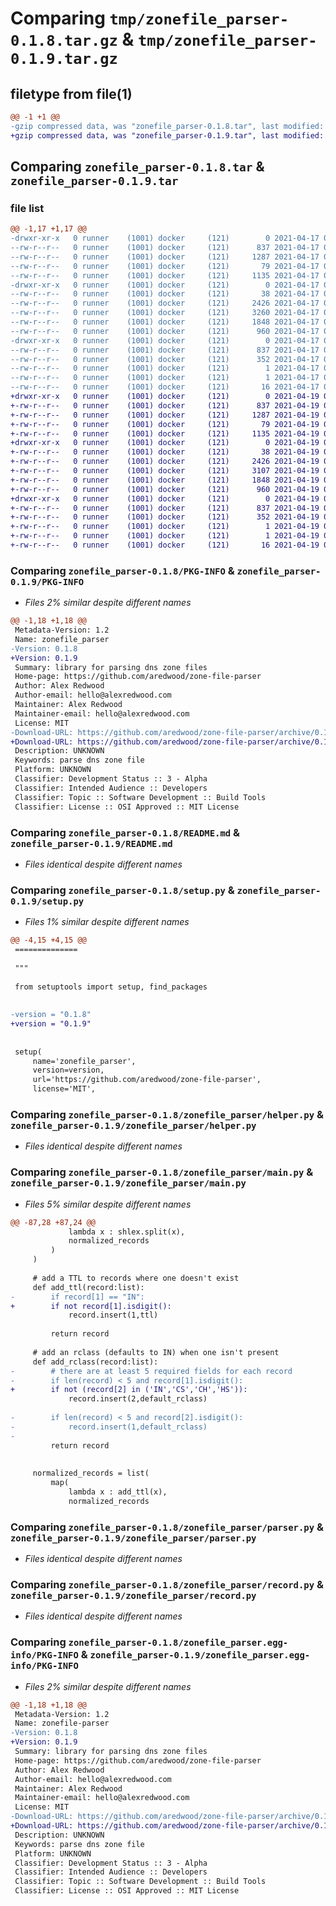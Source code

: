 # Comparing `tmp/zonefile_parser-0.1.8.tar.gz` & `tmp/zonefile_parser-0.1.9.tar.gz`

## filetype from file(1)

```diff
@@ -1 +1 @@
-gzip compressed data, was "zonefile_parser-0.1.8.tar", last modified: Sat Apr 17 09:17:20 2021, max compression
+gzip compressed data, was "zonefile_parser-0.1.9.tar", last modified: Mon Apr 19 09:25:39 2021, max compression
```

## Comparing `zonefile_parser-0.1.8.tar` & `zonefile_parser-0.1.9.tar`

### file list

```diff
@@ -1,17 +1,17 @@
-drwxr-xr-x   0 runner    (1001) docker     (121)        0 2021-04-17 09:17:20.466263 zonefile_parser-0.1.8/
--rw-r--r--   0 runner    (1001) docker     (121)      837 2021-04-17 09:17:20.466263 zonefile_parser-0.1.8/PKG-INFO
--rw-r--r--   0 runner    (1001) docker     (121)     1287 2021-04-17 09:17:08.000000 zonefile_parser-0.1.8/README.md
--rw-r--r--   0 runner    (1001) docker     (121)       79 2021-04-17 09:17:20.466263 zonefile_parser-0.1.8/setup.cfg
--rw-r--r--   0 runner    (1001) docker     (121)     1135 2021-04-17 09:17:08.000000 zonefile_parser-0.1.8/setup.py
-drwxr-xr-x   0 runner    (1001) docker     (121)        0 2021-04-17 09:17:20.466263 zonefile_parser-0.1.8/zonefile_parser/
--rw-r--r--   0 runner    (1001) docker     (121)       38 2021-04-17 09:17:08.000000 zonefile_parser-0.1.8/zonefile_parser/__init__.py
--rw-r--r--   0 runner    (1001) docker     (121)     2426 2021-04-17 09:17:08.000000 zonefile_parser-0.1.8/zonefile_parser/helper.py
--rw-r--r--   0 runner    (1001) docker     (121)     3260 2021-04-17 09:17:08.000000 zonefile_parser-0.1.8/zonefile_parser/main.py
--rw-r--r--   0 runner    (1001) docker     (121)     1848 2021-04-17 09:17:08.000000 zonefile_parser-0.1.8/zonefile_parser/parser.py
--rw-r--r--   0 runner    (1001) docker     (121)      960 2021-04-17 09:17:08.000000 zonefile_parser-0.1.8/zonefile_parser/record.py
-drwxr-xr-x   0 runner    (1001) docker     (121)        0 2021-04-17 09:17:20.466263 zonefile_parser-0.1.8/zonefile_parser.egg-info/
--rw-r--r--   0 runner    (1001) docker     (121)      837 2021-04-17 09:17:20.000000 zonefile_parser-0.1.8/zonefile_parser.egg-info/PKG-INFO
--rw-r--r--   0 runner    (1001) docker     (121)      352 2021-04-17 09:17:20.000000 zonefile_parser-0.1.8/zonefile_parser.egg-info/SOURCES.txt
--rw-r--r--   0 runner    (1001) docker     (121)        1 2021-04-17 09:17:20.000000 zonefile_parser-0.1.8/zonefile_parser.egg-info/dependency_links.txt
--rw-r--r--   0 runner    (1001) docker     (121)        1 2021-04-17 09:17:20.000000 zonefile_parser-0.1.8/zonefile_parser.egg-info/not-zip-safe
--rw-r--r--   0 runner    (1001) docker     (121)       16 2021-04-17 09:17:20.000000 zonefile_parser-0.1.8/zonefile_parser.egg-info/top_level.txt
+drwxr-xr-x   0 runner    (1001) docker     (121)        0 2021-04-19 09:25:39.166994 zonefile_parser-0.1.9/
+-rw-r--r--   0 runner    (1001) docker     (121)      837 2021-04-19 09:25:39.166994 zonefile_parser-0.1.9/PKG-INFO
+-rw-r--r--   0 runner    (1001) docker     (121)     1287 2021-04-19 09:25:29.000000 zonefile_parser-0.1.9/README.md
+-rw-r--r--   0 runner    (1001) docker     (121)       79 2021-04-19 09:25:39.166994 zonefile_parser-0.1.9/setup.cfg
+-rw-r--r--   0 runner    (1001) docker     (121)     1135 2021-04-19 09:25:29.000000 zonefile_parser-0.1.9/setup.py
+drwxr-xr-x   0 runner    (1001) docker     (121)        0 2021-04-19 09:25:39.162994 zonefile_parser-0.1.9/zonefile_parser/
+-rw-r--r--   0 runner    (1001) docker     (121)       38 2021-04-19 09:25:29.000000 zonefile_parser-0.1.9/zonefile_parser/__init__.py
+-rw-r--r--   0 runner    (1001) docker     (121)     2426 2021-04-19 09:25:29.000000 zonefile_parser-0.1.9/zonefile_parser/helper.py
+-rw-r--r--   0 runner    (1001) docker     (121)     3107 2021-04-19 09:25:29.000000 zonefile_parser-0.1.9/zonefile_parser/main.py
+-rw-r--r--   0 runner    (1001) docker     (121)     1848 2021-04-19 09:25:29.000000 zonefile_parser-0.1.9/zonefile_parser/parser.py
+-rw-r--r--   0 runner    (1001) docker     (121)      960 2021-04-19 09:25:29.000000 zonefile_parser-0.1.9/zonefile_parser/record.py
+drwxr-xr-x   0 runner    (1001) docker     (121)        0 2021-04-19 09:25:39.166994 zonefile_parser-0.1.9/zonefile_parser.egg-info/
+-rw-r--r--   0 runner    (1001) docker     (121)      837 2021-04-19 09:25:38.000000 zonefile_parser-0.1.9/zonefile_parser.egg-info/PKG-INFO
+-rw-r--r--   0 runner    (1001) docker     (121)      352 2021-04-19 09:25:38.000000 zonefile_parser-0.1.9/zonefile_parser.egg-info/SOURCES.txt
+-rw-r--r--   0 runner    (1001) docker     (121)        1 2021-04-19 09:25:38.000000 zonefile_parser-0.1.9/zonefile_parser.egg-info/dependency_links.txt
+-rw-r--r--   0 runner    (1001) docker     (121)        1 2021-04-19 09:25:38.000000 zonefile_parser-0.1.9/zonefile_parser.egg-info/not-zip-safe
+-rw-r--r--   0 runner    (1001) docker     (121)       16 2021-04-19 09:25:38.000000 zonefile_parser-0.1.9/zonefile_parser.egg-info/top_level.txt
```

### Comparing `zonefile_parser-0.1.8/PKG-INFO` & `zonefile_parser-0.1.9/PKG-INFO`

 * *Files 2% similar despite different names*

```diff
@@ -1,18 +1,18 @@
 Metadata-Version: 1.2
 Name: zonefile_parser
-Version: 0.1.8
+Version: 0.1.9
 Summary: library for parsing dns zone files
 Home-page: https://github.com/aredwood/zone-file-parser
 Author: Alex Redwood
 Author-email: hello@alexredwood.com
 Maintainer: Alex Redwood
 Maintainer-email: hello@alexredwood.com
 License: MIT
-Download-URL: https://github.com/aredwood/zone-file-parser/archive/0.1.8.tar.gz
+Download-URL: https://github.com/aredwood/zone-file-parser/archive/0.1.9.tar.gz
 Description: UNKNOWN
 Keywords: parse dns zone file
 Platform: UNKNOWN
 Classifier: Development Status :: 3 - Alpha
 Classifier: Intended Audience :: Developers
 Classifier: Topic :: Software Development :: Build Tools
 Classifier: License :: OSI Approved :: MIT License
```

### Comparing `zonefile_parser-0.1.8/README.md` & `zonefile_parser-0.1.9/README.md`

 * *Files identical despite different names*

### Comparing `zonefile_parser-0.1.8/setup.py` & `zonefile_parser-0.1.9/setup.py`

 * *Files 1% similar despite different names*

```diff
@@ -4,15 +4,15 @@
 ==============
 
 """
 
 from setuptools import setup, find_packages
 
 
-version = "0.1.8"
+version = "0.1.9"
 
 
 setup(
     name='zonefile_parser',
     version=version,
     url='https://github.com/aredwood/zone-file-parser',
     license='MIT',
```

### Comparing `zonefile_parser-0.1.8/zonefile_parser/helper.py` & `zonefile_parser-0.1.9/zonefile_parser/helper.py`

 * *Files identical despite different names*

### Comparing `zonefile_parser-0.1.8/zonefile_parser/main.py` & `zonefile_parser-0.1.9/zonefile_parser/main.py`

 * *Files 5% similar despite different names*

```diff
@@ -87,28 +87,24 @@
             lambda x : shlex.split(x),
             normalized_records
         )
     )
 
     # add a TTL to records where one doesn't exist
     def add_ttl(record:list):
-        if record[1] == "IN":
+        if not record[1].isdigit():
             record.insert(1,ttl)
 
         return record
 
     # add an rclass (defaults to IN) when one isn't present
     def add_rclass(record:list):
-        # there are at least 5 required fields for each record
-        if len(record) < 5 and record[1].isdigit():
+        if not (record[2] in ('IN','CS','CH','HS')):
             record.insert(2,default_rclass)
 
-        if len(record) < 5 and record[2].isdigit():
-            record.insert(1,default_rclass)
-
         return record
 
 
     normalized_records = list(
         map(
             lambda x : add_ttl(x),
             normalized_records
```

### Comparing `zonefile_parser-0.1.8/zonefile_parser/parser.py` & `zonefile_parser-0.1.9/zonefile_parser/parser.py`

 * *Files identical despite different names*

### Comparing `zonefile_parser-0.1.8/zonefile_parser/record.py` & `zonefile_parser-0.1.9/zonefile_parser/record.py`

 * *Files identical despite different names*

### Comparing `zonefile_parser-0.1.8/zonefile_parser.egg-info/PKG-INFO` & `zonefile_parser-0.1.9/zonefile_parser.egg-info/PKG-INFO`

 * *Files 2% similar despite different names*

```diff
@@ -1,18 +1,18 @@
 Metadata-Version: 1.2
 Name: zonefile-parser
-Version: 0.1.8
+Version: 0.1.9
 Summary: library for parsing dns zone files
 Home-page: https://github.com/aredwood/zone-file-parser
 Author: Alex Redwood
 Author-email: hello@alexredwood.com
 Maintainer: Alex Redwood
 Maintainer-email: hello@alexredwood.com
 License: MIT
-Download-URL: https://github.com/aredwood/zone-file-parser/archive/0.1.8.tar.gz
+Download-URL: https://github.com/aredwood/zone-file-parser/archive/0.1.9.tar.gz
 Description: UNKNOWN
 Keywords: parse dns zone file
 Platform: UNKNOWN
 Classifier: Development Status :: 3 - Alpha
 Classifier: Intended Audience :: Developers
 Classifier: Topic :: Software Development :: Build Tools
 Classifier: License :: OSI Approved :: MIT License
```

